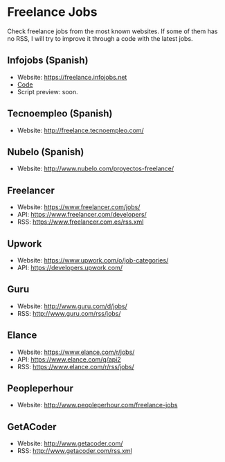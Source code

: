 # Freelance Jobs

Check freelance jobs from the most known websites. If some of them has no RSS, I will try to improve it through a code with the latest jobs.

## Infojobs (Spanish)

* Website:  https://freelance.infojobs.net
* [Code](https://github.com/jslirola/freelance-jobs/blob/master/infojobs/if-jobs.py)
* Script preview: soon.

## Tecnoempleo (Spanish)

* Website: http://freelance.tecnoempleo.com/

## Nubelo (Spanish)

* Website: http://www.nubelo.com/proyectos-freelance/

## Freelancer

* Website: https://www.freelancer.com/jobs/
* API: https://www.freelancer.com/developers/
* RSS: https://www.freelancer.com.es/rss.xml

## Upwork

* Website: https://www.upwork.com/o/job-categories/
* API: https://developers.upwork.com/

## Guru

* Website: http://www.guru.com/d/jobs/
* RSS: http://www.guru.com/rss/jobs/

## Elance

* Website: https://www.elance.com/r/jobs/
* API: https://www.elance.com/q/api2
* RSS: https://www.elance.com/r/rss/jobs/

## Peopleperhour

* Website: http://www.peopleperhour.com/freelance-jobs

## GetACoder

* Website: http://www.getacoder.com/
* RSS: http://www.getacoder.com/rss.xml
